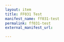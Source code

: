 ```yaml
---
layout: item
title: FF031 Test
manifest_name: ff031-test
permalink: ff031-test
external_manifest_url: 

---
```

<!-- Add an essay or interpretive material below this line,
using HTML or markdown.  Do not modify this file above this line -->
